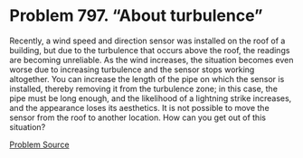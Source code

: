 # Problem 797. “About turbulence”

Recently, a wind speed and direction sensor was installed on the roof of a building, but due to the turbulence that occurs above the roof, the readings are becoming unreliable. As the wind increases, the situation becomes even worse due to increasing turbulence and the sensor stops working altogether.  You can increase the length of the pipe on which the sensor is installed, thereby removing it from the turbulence zone; in this case, the pipe must be long enough, and the likelihood of a lightning strike increases, and the appearance loses its aesthetics. It is not possible to move the sensor from the roof to another location. How can you get out of this situation?

[Problem Source](https://www.trizland.ru/tasks/5397/)